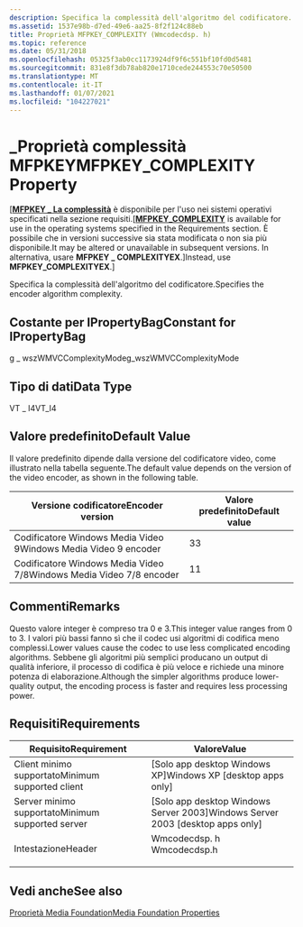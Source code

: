 ```yaml
---
description: Specifica la complessità dell'algoritmo del codificatore.
ms.assetid: 1537e98b-d7ed-49e6-aa25-8f2f124c88eb
title: Proprietà MFPKEY_COMPLEXITY (Wmcodecdsp. h)
ms.topic: reference
ms.date: 05/31/2018
ms.openlocfilehash: 05325f3ab0cc1173924df9f6c551bf10fd0d5481
ms.sourcegitcommit: 831e8f3db78ab820e1710cede244553c70e50500
ms.translationtype: MT
ms.contentlocale: it-IT
ms.lasthandoff: 01/07/2021
ms.locfileid: "104227021"
---
```

# <a name="mfpkey_complexity-property"></a><span data-ttu-id="56ab5-103">\_Proprietà complessità MFPKEY</span><span class="sxs-lookup"><span data-stu-id="56ab5-103">MFPKEY\_COMPLEXITY Property</span></span>

<span data-ttu-id="56ab5-104">\[[**MFPKEY \_ La complessità**](mfpkey-complexityexproperty.md) è disponibile per l'uso nei sistemi operativi specificati nella sezione requisiti.</span><span class="sxs-lookup"><span data-stu-id="56ab5-104">\[[**MFPKEY\_COMPLEXITY**](mfpkey-complexityexproperty.md) is available for use in the operating systems specified in the Requirements section.</span></span> <span data-ttu-id="56ab5-105">È possibile che in versioni successive sia stata modificata o non sia più disponibile.</span><span class="sxs-lookup"><span data-stu-id="56ab5-105">It may be altered or unavailable in subsequent versions.</span></span> <span data-ttu-id="56ab5-106">In alternativa, usare **MFPKEY \_ COMPLEXITYEX**.\]</span><span class="sxs-lookup"><span data-stu-id="56ab5-106">Instead, use **MFPKEY\_COMPLEXITYEX**.\]</span></span>

<span data-ttu-id="56ab5-107">Specifica la complessità dell'algoritmo del codificatore.</span><span class="sxs-lookup"><span data-stu-id="56ab5-107">Specifies the encoder algorithm complexity.</span></span>

## <a name="constant-for-ipropertybag"></a><span data-ttu-id="56ab5-108">Costante per IPropertyBag</span><span class="sxs-lookup"><span data-stu-id="56ab5-108">Constant for IPropertyBag</span></span>

<span data-ttu-id="56ab5-109">g \_ wszWMVCComplexityMode</span><span class="sxs-lookup"><span data-stu-id="56ab5-109">g\_wszWMVCComplexityMode</span></span>

## <a name="data-type"></a><span data-ttu-id="56ab5-110">Tipo di dati</span><span class="sxs-lookup"><span data-stu-id="56ab5-110">Data Type</span></span>

<span data-ttu-id="56ab5-111">VT \_ I4</span><span class="sxs-lookup"><span data-stu-id="56ab5-111">VT\_I4</span></span>

## <a name="default-value"></a><span data-ttu-id="56ab5-112">Valore predefinito</span><span class="sxs-lookup"><span data-stu-id="56ab5-112">Default Value</span></span>

<span data-ttu-id="56ab5-113">Il valore predefinito dipende dalla versione del codificatore video, come illustrato nella tabella seguente.</span><span class="sxs-lookup"><span data-stu-id="56ab5-113">The default value depends on the version of the video encoder, as shown in the following table.</span></span>



| <span data-ttu-id="56ab5-114">Versione codificatore</span><span class="sxs-lookup"><span data-stu-id="56ab5-114">Encoder version</span></span>                 | <span data-ttu-id="56ab5-115">Valore predefinito</span><span class="sxs-lookup"><span data-stu-id="56ab5-115">Default value</span></span> |
|---------------------------------|---------------|
| <span data-ttu-id="56ab5-116">Codificatore Windows Media Video 9</span><span class="sxs-lookup"><span data-stu-id="56ab5-116">Windows Media Video 9 encoder</span></span>   | <span data-ttu-id="56ab5-117">3</span><span class="sxs-lookup"><span data-stu-id="56ab5-117">3</span></span>             |
| <span data-ttu-id="56ab5-118">Codificatore Windows Media Video 7/8</span><span class="sxs-lookup"><span data-stu-id="56ab5-118">Windows Media Video 7/8 encoder</span></span> | <span data-ttu-id="56ab5-119">1</span><span class="sxs-lookup"><span data-stu-id="56ab5-119">1</span></span>             |



 

## <a name="remarks"></a><span data-ttu-id="56ab5-120">Commenti</span><span class="sxs-lookup"><span data-stu-id="56ab5-120">Remarks</span></span>

<span data-ttu-id="56ab5-121">Questo valore integer è compreso tra 0 e 3.</span><span class="sxs-lookup"><span data-stu-id="56ab5-121">This integer value ranges from 0 to 3.</span></span> <span data-ttu-id="56ab5-122">I valori più bassi fanno sì che il codec usi algoritmi di codifica meno complessi.</span><span class="sxs-lookup"><span data-stu-id="56ab5-122">Lower values cause the codec to use less complicated encoding algorithms.</span></span> <span data-ttu-id="56ab5-123">Sebbene gli algoritmi più semplici producano un output di qualità inferiore, il processo di codifica è più veloce e richiede una minore potenza di elaborazione.</span><span class="sxs-lookup"><span data-stu-id="56ab5-123">Although the simpler algorithms produce lower-quality output, the encoding process is faster and requires less processing power.</span></span>

## <a name="requirements"></a><span data-ttu-id="56ab5-124">Requisiti</span><span class="sxs-lookup"><span data-stu-id="56ab5-124">Requirements</span></span>



| <span data-ttu-id="56ab5-125">Requisito</span><span class="sxs-lookup"><span data-stu-id="56ab5-125">Requirement</span></span> | <span data-ttu-id="56ab5-126">Valore</span><span class="sxs-lookup"><span data-stu-id="56ab5-126">Value</span></span> |
|-------------------------------------|-----------------------------------------------------------------------------------------|
| <span data-ttu-id="56ab5-127">Client minimo supportato</span><span class="sxs-lookup"><span data-stu-id="56ab5-127">Minimum supported client</span></span><br/> | <span data-ttu-id="56ab5-128">\[Solo app desktop Windows XP\]</span><span class="sxs-lookup"><span data-stu-id="56ab5-128">Windows XP \[desktop apps only\]</span></span><br/>                                             |
| <span data-ttu-id="56ab5-129">Server minimo supportato</span><span class="sxs-lookup"><span data-stu-id="56ab5-129">Minimum supported server</span></span><br/> | <span data-ttu-id="56ab5-130">\[Solo app desktop Windows Server 2003\]</span><span class="sxs-lookup"><span data-stu-id="56ab5-130">Windows Server 2003 \[desktop apps only\]</span></span><br/>                                    |
| <span data-ttu-id="56ab5-131">Intestazione</span><span class="sxs-lookup"><span data-stu-id="56ab5-131">Header</span></span><br/>                   | <dl> <span data-ttu-id="56ab5-132"><dt>Wmcodecdsp. h</dt></span><span class="sxs-lookup"><span data-stu-id="56ab5-132"><dt>Wmcodecdsp.h</dt></span></span> </dl> |



## <a name="see-also"></a><span data-ttu-id="56ab5-133">Vedi anche</span><span class="sxs-lookup"><span data-stu-id="56ab5-133">See also</span></span>

<dl> <dt>

[<span data-ttu-id="56ab5-134">Proprietà Media Foundation</span><span class="sxs-lookup"><span data-stu-id="56ab5-134">Media Foundation Properties</span></span>](media-foundation-properties.md)
</dt> </dl>

 

 




